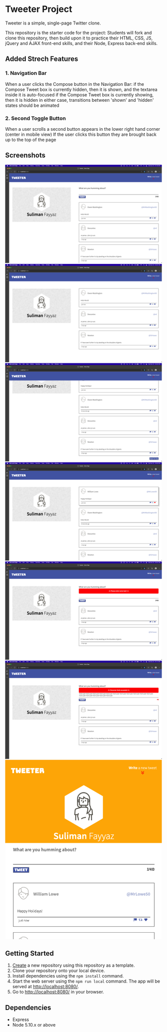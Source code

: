 # Tweeter Project

Tweeter is a simple, single-page Twitter clone.

This repository is the starter code for the project: Students will fork and clone this repository, then build upon it to practice their HTML, CSS, JS, jQuery and AJAX front-end skills, and their Node, Express back-end skills.

## Added Strech Features
### 1. Navigation Bar
When a user clicks the Compose button in the Navigation Bar:
if the Compose Tweet box is currently hidden, then it is shown, and the textarea inside it is auto-focused
if the Compose Tweet box is currently showing, then it is hidden
in either case, transitions between 'shown' and 'hidden' states should be animated
### 2. Second Toggle Button
When a user scrolls a second button appears in the lower right hand corner (center in mobile view)
If the user clicks this button they are brought back up to the top of the page

## Screenshots
![Tweet submission](docs/tweet%20submission.png)
![Double down arrow toggle hide/show tweet area](docs/toggle%20hide.png)
![Back to top button when scroll bar is present](docs/back%20to%20top.png)
![Hovering over tweetbox reveals a shadow while hovering over flag/retweet/heart changes color](docs/hover.png)
![Empty tweet error](docs/error%20empty.png)
![Character limit exceeded error](docs/error%20limit.png)
![Mobile browser version for smaller screens](docs/mobile%20.png)

## Getting Started

1. [Create](https://docs.github.com/en/repositories/creating-and-managing-repositories/creating-a-repository-from-a-template) a new repository using this repository as a template.
2. Clone your repository onto your local device.
3. Install dependencies using the `npm install` command.
3. Start the web server using the `npm run local` command. The app will be served at <http://localhost:8080/>.
4. Go to <http://localhost:8080/> in your browser.

## Dependencies

- Express
- Node 5.10.x or above
